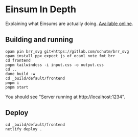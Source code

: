 # Einsum In Depth

Explaining what Einsums are actually doing. [Available online](https://einsum.joelburget.com/).

## Building and running

```
opam pin brr_svg git+https://gitlab.com/schutm/brr_svg
opam install ppx_expect js_of_ocaml note fmt brr
cd frontend
pnpm tailwindcss -i input.css -o output.css
cd ..
dune build -w
cd _build/default/frontend
pnpm i
pnpm start
```

You should see "Server running at http://localhost:1234".

## Deploy

```
cd _build/default/frontend
netlify deploy .
```
